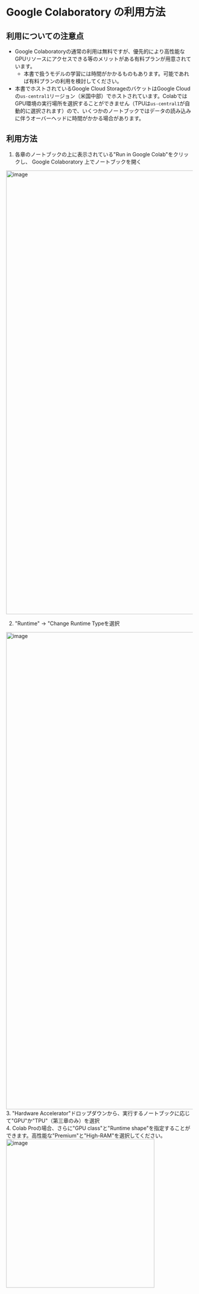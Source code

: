 # Google Colaboratory の利用方法

## 利用についての注意点
- Google Colaboratoryの通常の利用は無料ですが、優先的により高性能なGPUリソースにアクセスできる等のメリットがある有料プランが用意されています。
  - 本書で扱うモデルの学習には時間がかかるものもあります。可能であれば有料プランの利用を検討してください。
- 本書でホストされているGoogle Cloud StorageのバケットはGoogle Cloudの`us-central1`リージョン（米国中部）でホストされています。ColabではGPU環境の実行場所を選択することができません（TPUは`us-central1`が自動的に選択されます）ので、いくつかのノートブックではデータの読み込みに伴うオーバーヘッドに時間がかかる場合があります。

## 利用方法

1. 各章のノートブックの上に表示されている"Run in Google Colab"をクリックし、 Google Colaboratory 上でノートブックを開く
<img width="1194" alt="image" src="https://user-images.githubusercontent.com/6895245/205496296-14e6edcd-a743-4e6c-8e3a-e2e057f890bb.png">

2. "Runtime" -> "Change Runtime Typeを選択
<img width="1284" alt="image" src="https://user-images.githubusercontent.com/6895245/205496474-2be9a38d-a0df-4bed-aaa3-bd4154677082.png">
3. "Hardware Accelerator"ドロップダウンから、実行するノートブックに応じて"GPU"か"TPU"（第三章のみ）を選択<br>
4. Colab Proの場合、さらに"GPU class"と"Runtime shape"を指定することができます。高性能な"Premium"と"High-RAM"を選択してください。
<img width="400" alt="image" src="https://user-images.githubusercontent.com/6895245/205500463-56a2c21d-c3a9-4171-9f17-198f98112859.png">
